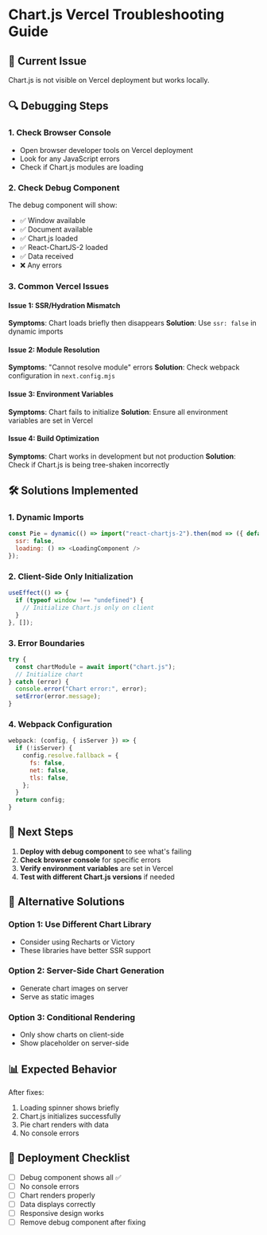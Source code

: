 # Chart.js Vercel Troubleshooting Guide

## 🚨 **Current Issue**
Chart.js is not visible on Vercel deployment but works locally.

## 🔍 **Debugging Steps**

### 1. **Check Browser Console**
- Open browser developer tools on Vercel deployment
- Look for any JavaScript errors
- Check if Chart.js modules are loading

### 2. **Check Debug Component**
The debug component will show:
- ✅ Window available
- ✅ Document available  
- ✅ Chart.js loaded
- ✅ React-ChartJS-2 loaded
- ✅ Data received
- ❌ Any errors

### 3. **Common Vercel Issues**

#### **Issue 1: SSR/Hydration Mismatch**
**Symptoms**: Chart loads briefly then disappears
**Solution**: Use `ssr: false` in dynamic imports

#### **Issue 2: Module Resolution**
**Symptoms**: "Cannot resolve module" errors
**Solution**: Check webpack configuration in `next.config.mjs`

#### **Issue 3: Environment Variables**
**Symptoms**: Chart fails to initialize
**Solution**: Ensure all environment variables are set in Vercel

#### **Issue 4: Build Optimization**
**Symptoms**: Chart works in development but not production
**Solution**: Check if Chart.js is being tree-shaken incorrectly

## 🛠️ **Solutions Implemented**

### 1. **Dynamic Imports**
```javascript
const Pie = dynamic(() => import("react-chartjs-2").then(mod => ({ default: mod.Pie })), {
  ssr: false,
  loading: () => <LoadingComponent />
});
```

### 2. **Client-Side Only Initialization**
```javascript
useEffect(() => {
  if (typeof window !== "undefined") {
    // Initialize Chart.js only on client
  }
}, []);
```

### 3. **Error Boundaries**
```javascript
try {
  const chartModule = await import("chart.js");
  // Initialize chart
} catch (error) {
  console.error("Chart error:", error);
  setError(error.message);
}
```

### 4. **Webpack Configuration**
```javascript
webpack: (config, { isServer }) => {
  if (!isServer) {
    config.resolve.fallback = {
      fs: false,
      net: false,
      tls: false,
    };
  }
  return config;
}
```

## 🎯 **Next Steps**

1. **Deploy with debug component** to see what's failing
2. **Check browser console** for specific errors
3. **Verify environment variables** are set in Vercel
4. **Test with different Chart.js versions** if needed

## 🔧 **Alternative Solutions**

### **Option 1: Use Different Chart Library**
- Consider using Recharts or Victory
- These libraries have better SSR support

### **Option 2: Server-Side Chart Generation**
- Generate chart images on server
- Serve as static images

### **Option 3: Conditional Rendering**
- Only show charts on client-side
- Show placeholder on server-side

## 📊 **Expected Behavior**

After fixes:
1. Loading spinner shows briefly
2. Chart.js initializes successfully
3. Pie chart renders with data
4. No console errors

## 🚀 **Deployment Checklist**

- [ ] Debug component shows all ✅
- [ ] No console errors
- [ ] Chart renders properly
- [ ] Data displays correctly
- [ ] Responsive design works
- [ ] Remove debug component after fixing
